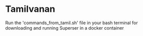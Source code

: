 # Tamilvanan


Run the 'commands_from_tamil.sh' file in your bash terminal for downloading and running Superser in a docker container